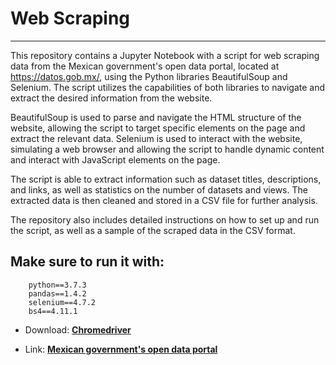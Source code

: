 # Web Scraping
---
This repository contains a Jupyter Notebook with a script for web scraping data from the Mexican government's open data portal, located at https://datos.gob.mx/, using the Python libraries BeautifulSoup and Selenium. The script utilizes the capabilities of both libraries to navigate and extract the desired information from the website.

BeautifulSoup is used to parse and navigate the HTML structure of the website, allowing the script to target specific elements on the page and extract the relevant data. Selenium is used to interact with the website, simulating a web browser and allowing the script to handle dynamic content and interact with JavaScript elements on the page.

The script is able to extract information such as dataset titles, descriptions, and links, as well as statistics on the number of datasets and views. The extracted data is then cleaned and stored in a CSV file for further analysis.

The repository also includes detailed instructions on how to set up and run the script, as well as a sample of the scraped data in the CSV format.

## Make sure to run it with:
```
    python==3.7.3
    pandas==1.4.2
    selenium==4.7.2
    bs4==4.11.1
```

* Download: [**Chromedriver**](https://chromedriver.chromium.org/)

* Link: [**Mexican government's open data portal**](https://datos.gob.mx/)